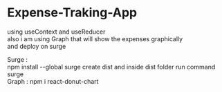 # Expense-Traking-App                                                                                                                                                   
  using useContext and useReducer                                                                                                                                         
  also i am using Graph that will show the expenses graphically                                                                                                           
  and deploy on surge                                                                                                                                                    

Surge :                                                                                                                                                                  
       npm install --global surge                                                                                                                                                create dist and inside dist folder run command surge                                                                                                                     
Graph :                                                                                                                                                                            npm i react-donut-chart                                                                                                                                                                                                                                                                                                                                                              

      
 
  
